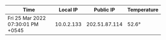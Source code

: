 | Time     | Local IP | Public IP | Temperature |
| ----------- | ----------- | ----------- | ----------- |
| Fri 25 Mar 2022 07:30:01 PM +0545      | 10.0.2.133     | 202.51.87.114  | 52.6° |

